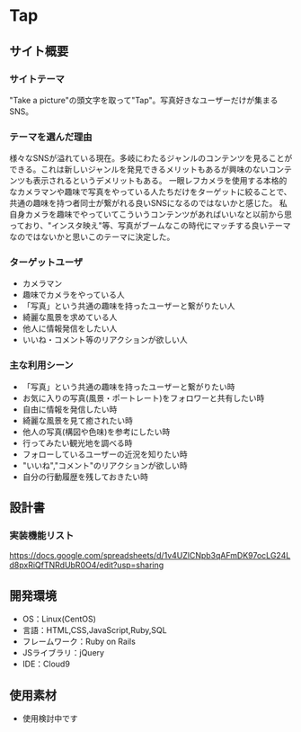 # Tap

## サイト概要
### サイトテーマ
"Take a picture"の頭文字を取って"Tap"。写真好きなユーザーだけが集まるSNS。

### テーマを選んだ理由
様々なSNSが溢れている現在。多岐にわたるジャンルのコンテンツを見ることができる。これは新しいジャンルを発見できるメリットもあるが興味のないコンテンツも表示されるというデメリットもある。
一眼レフカメラを使用する本格的なカメラマンや趣味で写真をやっている人たちだけをターゲットに絞ることで、共通の趣味を持つ者同士が繋がれる良いSNSになるのではないかと感じた。
私自身カメラを趣味でやっていてこういうコンテンツがあればいいなと以前から思っており、"インスタ映え"等、写真がブームなこの時代にマッチする良いテーマなのではないかと思いこのテーマに決定した。

### ターゲットユーザ
- カメラマン
- 趣味でカメラをやっている人
- 「写真」という共通の趣味を持ったユーザーと繋がりたい人
- 綺麗な風景を求めている人
- 他人に情報発信をしたい人
- いいね・コメント等のリアクションが欲しい人

### 主な利用シーン
- 「写真」という共通の趣味を持ったユーザーと繋がりたい時
- お気に入りの写真(風景・ポートレート)をフォロワーと共有したい時
- 自由に情報を発信したい時
- 綺麗な風景を見て癒されたい時
- 他人の写真(構図や色味)を参考にしたい時
- 行ってみたい観光地を調べる時
- フォローしているユーザーの近況を知りたい時
- "いいね","コメント"のリアクションが欲しい時
- 自分の行動履歴を残しておきたい時

## 設計書

### 実装機能リスト
https://docs.google.com/spreadsheets/d/1v4UZlCNpb3qAFmDK97ocLG24Ld8pxRiQfTNRdUbR0O4/edit?usp=sharing

## 開発環境
- OS：Linux(CentOS)
- 言語：HTML,CSS,JavaScript,Ruby,SQL
- フレームワーク：Ruby on Rails
- JSライブラリ：jQuery
- IDE：Cloud9

## 使用素材
- 使用検討中です
